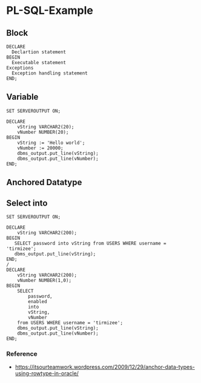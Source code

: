 # PL-SQL-Example

## Block

    DECLARE
      Declartion statement
    BEGIN 
      Executable statement
    Exceptions
      Exception handling statement
    END;

## Variable

    SET SERVEROUTPUT ON;

    DECLARE 
        vString VARCHAR2(20);
        vNumber NUMBER(20);
    BEGIN
        vString := 'Hello world';
        vNumber := 20000;
        dbms_output.put_line(vString);
        dbms_output.put_line(vNumber);
    END;


## Anchored Datatype

## Select into

    SET SERVEROUTPUT ON;

    DECLARE 
        vString VARCHAR2(200);
    BEGIN
       SELECT password into vString from USERS WHERE username = 'tirmizee';
       dbms_output.put_line(vString);
    END;
    /
    DECLARE 
        vString VARCHAR2(200);
        vNumber NUMBER(1,0);
    BEGIN
        SELECT 
            password, 
            enabled 
            into 
            vString, 
            vNumber  
        from USERS WHERE username = 'tirmizee';
        dbms_output.put_line(vString);
        dbms_output.put_line(vNumber);
    END;


### Reference

- https://itsourteamwork.wordpress.com/2009/12/29/anchor-data-types-using-rowtype-in-oracle/

